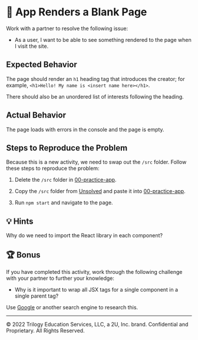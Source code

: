 # 🐛 App Renders a Blank Page

Work with a partner to resolve the following issue:

* As a user, I want to be able to see something rendered to the page when I visit the site.

## Expected Behavior

The page should render an `h1` heading tag that introduces the creator; for example, `<h1>Hello! My name is <insert name here></h1>`.

There should also be an unordered list of interests following the heading.

## Actual Behavior

The page loads with errors in the console and the page is empty.

## Steps to Reproduce the Problem

Because this is a new activity, we need to swap out the `/src` folder. Follow these steps to reproduce the problem:

1. Delete the `/src` folder in [00-practice-app](../00-practice-app/).

2. Copy the `/src` folder from [Unsolved](./Unsolved/) and paste it into [00-practice-app](../00-practice-app/).

3. Run `npm start` and navigate to the page.

## 💡 Hints

Why do we need to import the React library in each component?

## 🏆 Bonus

If you have completed this activity, work through the following challenge with your partner to further your knowledge:

* Why is it important to wrap all JSX tags for a single component in a single parent tag?

Use [Google](https://www.google.com) or another search engine to research this.

---
© 2022 Trilogy Education Services, LLC, a 2U, Inc. brand. Confidential and Proprietary. All Rights Reserved.
